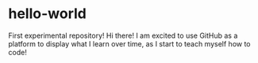 # hello-world
First experimental repository!
Hi there!
I am excited to use GitHub as a platform to display what I learn over time, as I start to teach myself how to code!
